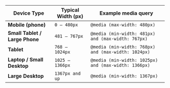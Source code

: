 | Device Type                    | Typical Width (px) | Example media query                                  |
| ------------------------------ | ------------------ | ---------------------------------------------------- |
| **Mobile (phone)**             | `0 – 480px`        | `@media (max-width: 480px)`                          |
| **Small Tablet / Large Phone** | `481 – 767px`      | `@media (min-width: 481px) and (max-width: 767px)`   |
| **Tablet**                     | `768 – 1024px`     | `@media (min-width: 768px) and (max-width: 1024px)`  |
| **Laptop / Small Desktop**     | `1025 – 1366px`    | `@media (min-width: 1025px) and (max-width: 1366px)` |
| **Large Desktop**              | `1367px and up`    | `@media (min-width: 1367px)`                         |
